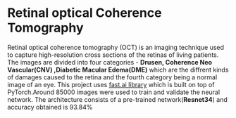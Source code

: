 # Retinal optical Coherence Tomography
Retinal optical coherence tomography (OCT) is an imaging technique used to capture high-resolution cross sections of the retinas of living patients. The images are divided into four categories - **Drusen, Coherence Neo Vascular(CNV) ,Diabetic Macular Edema(DME)** which are the diffrent kinds of damages caused to the retina and the fourth category being a normal image of an eye. This project uses [fast.ai library](https://github.com/fastai/fastai) which is built on top of PyTorch.Around 85000 images were used to train and validate the neural network. The architecture consists of a pre-trained network(**Resnet34**) and accuracy obtained is 93.84%



